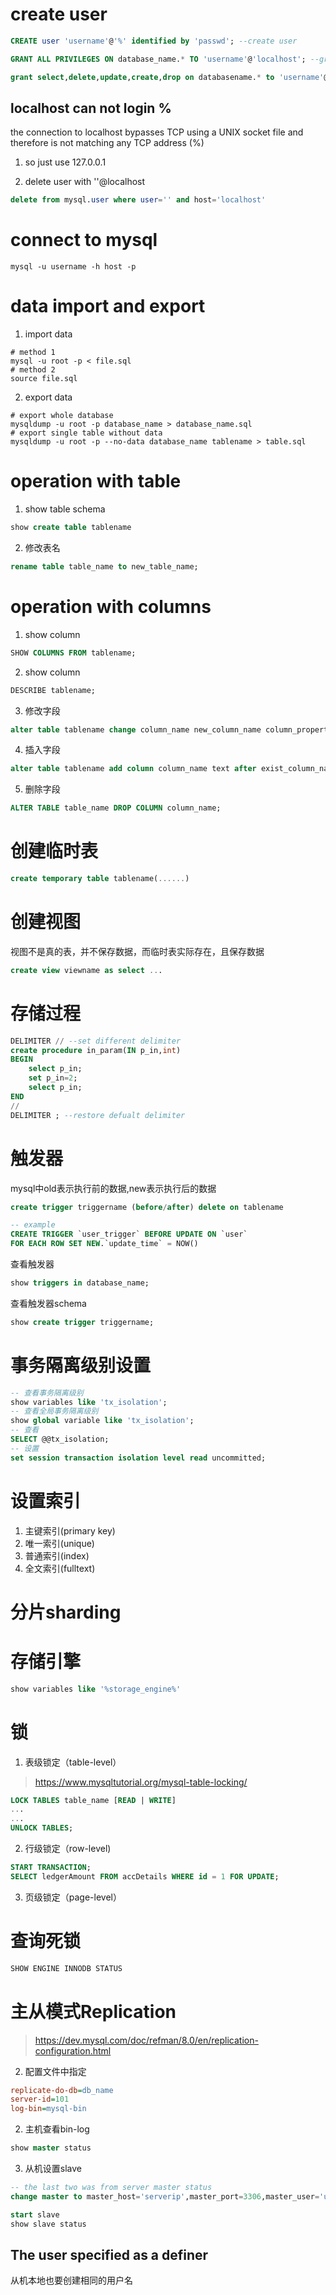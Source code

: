 # create user

```SQL
CREATE user 'username'@'%' identified by 'passwd'; --create user

GRANT ALL PRIVILEGES ON database_name.* TO 'username'@'localhost'; --grant privileges

grant select,delete,update,create,drop on databasename.* to 'username'@'%' identified by "passwd";
```

## localhost can not login %

the connection to localhost bypasses TCP using a UNIX socket file and therefore is not matching any TCP address (%)
1. so just use 127.0.0.1

2. delete user with ''@localhost
```SQL
delete from mysql.user where user='' and host='localhost'
```

# connect to mysql
```shell
mysql -u username -h host -p
```

# data import and export

1. import data
```shell
# method 1
mysql -u root -p < file.sql
# method 2
source file.sql
```

2. export data
```shell
# export whole database
mysqldump -u root -p database_name > database_name.sql
# export single table without data
mysqldump -u root -p --no-data database_name tablename > table.sql
```

# operation with table
1. show table schema
```SQL
show create table tablename
```
2. 修改表名
```SQL
rename table table_name to new_table_name;
```

# operation with columns

1. show column
```SQL
SHOW COLUMNS FROM tablename;
```
2. show column
```SQL
DESCRIBE tablename;
```
3. 修改字段
```SQL
alter table tablename change column_name new_column_name column_property
```
4. 插入字段
```SQL
alter table tablename add column column_name text after exist_column_name;
```
5. 删除字段
```SQL
ALTER TABLE table_name DROP COLUMN column_name;
```

# 创建临时表

```SQL
create temporary table tablename(......)
```

# 创建视图

视图不是真的表，并不保存数据，而临时表实际存在，且保存数据

```SQL
create view viewname as select ...
```

# 存储过程
```SQL
DELIMITER // --set different delimiter
create procedure in_param(IN p_in,int)
BEGIN
	select p_in;
	set p_in=2;
	select p_in;
END
//
DELIMITER ; --restore defualt delimiter
```

# 触发器
mysql中old表示执行前的数据,new表示执行后的数据
```SQL
create trigger triggername (before/after) delete on tablename
```
```SQL
-- example
CREATE TRIGGER `user_trigger` BEFORE UPDATE ON `user`
FOR EACH ROW SET NEW.`update_time` = NOW()
```
查看触发器
```SQL
show triggers in database_name;
```
查看触发器schema
```SQL
show create trigger triggername;
```

# 事务隔离级别设置

```SQL
-- 查看事务隔离级别
show variables like 'tx_isolation';
-- 查看全局事务隔离级别
show global variable like 'tx_isolation';
-- 查看
SELECT @@tx_isolation;
-- 设置
set session transaction isolation level read uncommitted;
```

# 设置索引
1. 主键索引(primary key)
2. 唯一索引(unique)
3. 普通索引(index)
4. 全文索引(fulltext)

# 分片sharding

# 存储引擎

```SQL
show variables like '%storage_engine%'
```

# 锁

1. 表级锁定（table-level）
> https://www.mysqltutorial.org/mysql-table-locking/
```SQL
LOCK TABLES table_name [READ | WRITE]
...
...
UNLOCK TABLES;
```

2. 行级锁定（row-level)
```SQL
START TRANSACTION;
SELECT ledgerAmount FROM accDetails WHERE id = 1 FOR UPDATE;
```

3. 页级锁定（page-level）

# 查询死锁
```SQL
SHOW ENGINE INNODB STATUS
```

# 主从模式Replication
> https://dev.mysql.com/doc/refman/8.0/en/replication-configuration.html

2. 配置文件中指定
```ini
replicate-do-db=db_name
server-id=101
log-bin=mysql-bin
```

2. 主机查看bin-log
```SQL
show master status
```

3. 从机设置slave
```SQL
-- the last two was from server master status
change master to master_host='serverip',master_port=3306,master_user='username',master_password='password',master_log_file='mysql-bin.000001',master_log_pos=1336;
```
```SQL
start slave
show slave status
```

## The user specified as a definer
从机本地也要创建相同的用户名
